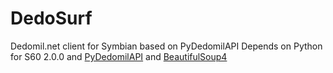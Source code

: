 # DedoSurf
 Dedomil.net client for Symbian based on PyDedomilAPI
 Depends on Python for S60 2.0.0 and [PyDedomilAPI](https://github.com/WunderWungiel/PyDedomilAPI) and [BeautifulSoup4](https://github.com/WunderWungiel/BeautifulSoup4-Python25)
